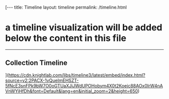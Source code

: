 [---
title: Timeline
layout: timeline
permalink: /timeline.html
# a timeline visualization will be added below the content in this file
---

## Collection Timeline
](https://cdn.knightlab.com/libs/timeline3/latest/embed/index.html?source=v2:2PACX-1vQueImEHSZT-5fNcE3snFPk9bW7O0oGTUaXJiJWdUPOHobym4X0t2Koejc88AOx0IrW4nAVnWYiHfDh&font=Default&lang=en&initial_zoom=2&height=650)
